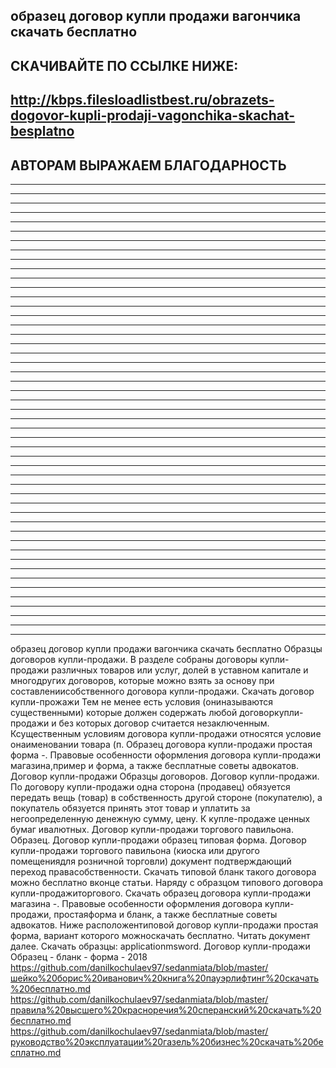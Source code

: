образец договор купли продажи вагончика скачать бесплатно
--------------------------------------------------
СКАЧИВАЙТЕ ПО ССЫЛКЕ НИЖЕ:
--------------------------------------------------
http://kbps.filesloadlistbest.ru/obrazets-dogovor-kupli-prodaji-vagonchika-skachat-besplatno
--------------------------------------------------
АВТОРАМ ВЫРАЖАЕМ БЛАГОДАРНОСТЬ
--------------------------------------------------
--------------------------------------------------
--------------------------------------------------
--------------------------------------------------
--------------------------------------------------
--------------------------------------------------
--------------------------------------------------
--------------------------------------------------
--------------------------------------------------
--------------------------------------------------
--------------------------------------------------
--------------------------------------------------
--------------------------------------------------
--------------------------------------------------
--------------------------------------------------
--------------------------------------------------
--------------------------------------------------
--------------------------------------------------
--------------------------------------------------
--------------------------------------------------
--------------------------------------------------
--------------------------------------------------
--------------------------------------------------
--------------------------------------------------
--------------------------------------------------
--------------------------------------------------
--------------------------------------------------
--------------------------------------------------
--------------------------------------------------
--------------------------------------------------
--------------------------------------------------
--------------------------------------------------
--------------------------------------------------
--------------------------------------------------
--------------------------------------------------
--------------------------------------------------
--------------------------------------------------
--------------------------------------------------
--------------------------------------------------
--------------------------------------------------
--------------------------------------------------
--------------------------------------------------
--------------------------------------------------
--------------------------------------------------
--------------------------------------------------
--------------------------------------------------
--------------------------------------------------
--------------------------------------------------
--------------------------------------------------
--------------------------------------------------
образец договор купли продажи вагончика скачать бесплатно Образцы договоров купли-продажи. В разделе собраны договоры купли-продажи различных товаров или услуг, долей в уставном капитале и многодругих договоров, которые можно взять за основу при составлениисобственного договора купли-продажи. Скачать договор купли-прожажи  Тем не менее есть условия (ониназываются существенными) которые должен содержать любой договоркупли-продажи и без которых договор считается незаключенным. Ксущественным условиям договора купли-продажи относятся условие онаименовании товара (п. Образец договора купли-продажи простая форма -. Правовые особенности оформления договора купли-продажи магазина,пример и форма, а также бесплатные советы адвокатов. Договор купли-продажи  Образцы договоров. Договор купли-продажи. По договору купли-продажи одна сторона (продавец) обязуется передать вещь (товар) в собственность другой стороне (покупателю), а покупатель обязуется принять этот товар и уплатить за негоопределенную денежную сумму, цену. К купле-продаже ценных бумаг ивалютных. Договор купли-продажи торгового павильона. Образец. Договор купли-продажи образец типовая форма. Договор купли-продажи торгового павильона (киоска или другого помещениядля розничной торговли)  документ подтверждающий переход правасобственности. Скачать типовой бланк такого договора можно бесплатно вконце статьи. Наряду с образцом типового договора купли-продажиторгового. Скачать образец договора купли-продажи магазина -. Правовые особенности оформления договора купли-продажи, простаяформа и бланк, а также бесплатные советы адвокатов.  Ниже расположентиповой договор купли-продажи простая форма, вариант которого можноскачать бесплатно. Читать документ далее. Скачать образцы: applicationmsword. Договор купли-продажи  Образец - бланк - форма - 2018
https://github.com/danilkochulaev97/sedanmiata/blob/master/шейко%20борис%20иванович%20книга%20пауэрлифтинг%20скачать%20бесплатно.md
https://github.com/danilkochulaev97/sedanmiata/blob/master/правила%20высшего%20красноречия%20сперанский%20скачать%20бесплатно.md
https://github.com/danilkochulaev97/sedanmiata/blob/master/руководство%20эксплуатации%20газель%20бизнес%20скачать%20бесплатно.md